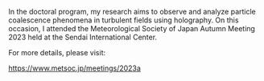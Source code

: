 <!-- news0002.md -->
<!-- Attended the Meteorological Society of Japan Autumn Meeting 2023 @ Sendai International Center. -->
<!-- 2023-10-26 -->
In the doctoral program, my research aims to observe and analyze particle coalescence phenomena in turbulent fields using holography. On this occasion, I attended the Meteorological Society of Japan Autumn Meeting 2023 held at the Sendai International Center.

For more details, please visit:
    
https://www.metsoc.jp/meetings/2023a